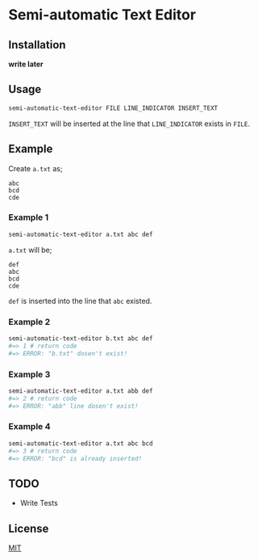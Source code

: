 # Semi-automatic Text Editor

## Installation

**write later**

## Usage

```sh
semi-automatic-text-editor FILE LINE_INDICATOR INSERT_TEXT
```

`INSERT_TEXT` will be inserted at the line that `LINE_INDICATOR` exists in `FILE`.

## Example

Create `a.txt` as;

```text
abc
bcd
cde
```

### Example 1

```bash
semi-automatic-text-editor a.txt abc def
```

`a.txt` will be;

```text
def
abc
bcd
cde
```

`def` is inserted into the line that `abc` existed.

### Example 2

```sh
semi-automatic-text-editor b.txt abc def
#=> 1 # return code
#=> ERROR: "b.txt" dosen't exist!
```

### Example 3

```sh
semi-automatic-text-editor a.txt abb def
#=> 2 # return code
#=> ERROR: "abb" line dosen't exist!
```

### Example 4

```sh
semi-automatic-text-editor a.txt abc bcd
#=> 3 # return code
#=> ERROR: "bcd" is already inserted!
```

## TODO

* Write Tests

## License

[MIT](http://opensource.org/licenses/MIT)
